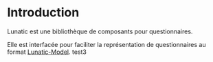 # Introduction

Lunatic est une bibliothèque de composants pour questionnaires.

Elle est interfacée pour faciliter la représentation de questionnaires au format [Lunatic-Model](https://github.com/InseeFr/Lunatic-Model).
test3
